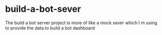 # build-a-bot-sever
The build a bot server project is more of like a mock sever which I m using to provide the data to build a bot dashboard
